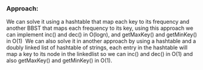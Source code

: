 ### Approach:
We can solve it using a hashtable that map each key to its frequency and another BBST that maps each frequency to its key, using this approach we can implement inc() and dec() in O(logn), and getMaxKey() and getMinKey() in O(1)
​
We can also solve it in another approach by using a hashtable and a doubly linked list of hashtable of strings, each entry in the hashtable will map a key to its node in the linkedlist so we can inc() and dec() in O(1) and also getMaxKey() and getMinKey() in O(1).
​